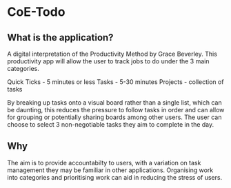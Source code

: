 # CoE-Todo

## What is the application?

A digital interpretation of the Productivity Method by Grace Beverley. This productivity app will allow the user to track jobs to do under the 3 main categories.

Quick Ticks - 5 minutes or less
Tasks - 5-30 minutes
Projects - collection of tasks 

By breaking up tasks onto a visual board rather than a single list, which can be daunting, this reduces the pressure to follow tasks in order and can allow for grouping or potentially sharing boards among other users. The user can choose to select 3 non-negotiable tasks they aim to complete in the day.

## Why

The aim is to provide accountabilty to users, with a variation on task management they may be familiar in other applications. Organising work into categories and prioritising work can aid in reducing the stress of users.
